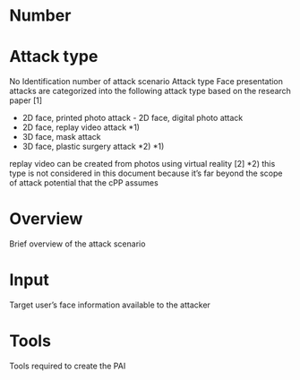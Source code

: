 # Number

Attack type
===========
No Identification number of attack scenario Attack type Face presentation attacks are categorized into the following attack type based on the research paper [1] 
- 2D face, printed photo attack - 2D face, digital photo attack 
- 2D face, replay video attack *1) 
- 3D face, mask attack 
- 3D face, plastic surgery attack *2) *1) 

replay video can be created from photos using virtual reality [2] *2) this type is not considered in this document because it’s far beyond the scope of attack potential that the cPP assumes 

Overview
========
Brief overview of the attack scenario

Input
======
Target user’s face information available to the attacker

Tools
=====
Tools required to create the PAI 

